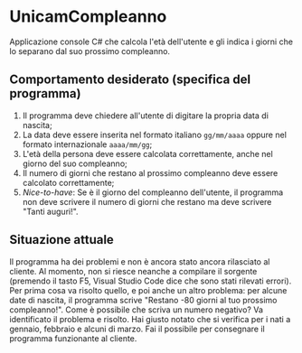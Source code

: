 # UnicamCompleanno
Applicazione console C# che calcola l'età dell'utente e gli indica i giorni che lo separano dal suo prossimo compleanno.

## Comportamento desiderato (specifica del programma)
1. Il programma deve chiedere all'utente di digitare la propria data di nascita;
2. La data deve essere inserita nel formato italiano `gg/mm/aaaa` oppure nel formato internazionale `aaaa/mm/gg`;
3. L'età della persona deve essere calcolata correttamente, anche nel giorno del suo compleanno;
4. Il numero di giorni che restano al prossimo compleanno deve essere calcolato correttamente;
5. *Nice-to-have*: Se è il giorno del compleanno dell'utente, il programma non deve scrivere il numero di giorni che restano ma deve scrivere "Tanti auguri!".

## Situazione attuale
Il programma ha dei problemi e non è ancora stato ancora rilasciato al cliente. Al momento, non si riesce neanche a compilare il sorgente (premendo il tasto F5, Visual Studio Code dice che sono stati rilevati errori).
Per prima cosa va risolto quello, e poi anche un altro problema: per alcune date di nascita, il programma scrive "Restano -80 giorni al tuo prossimo compleanno!".
Come è possibile che scriva un numero negativo? Va identificato il problema e risolto. Hai giusto notato che si verifica per i nati a gennaio, febbraio e alcuni di marzo.
Fai il possibile per consegnare il programma funzionante al cliente.